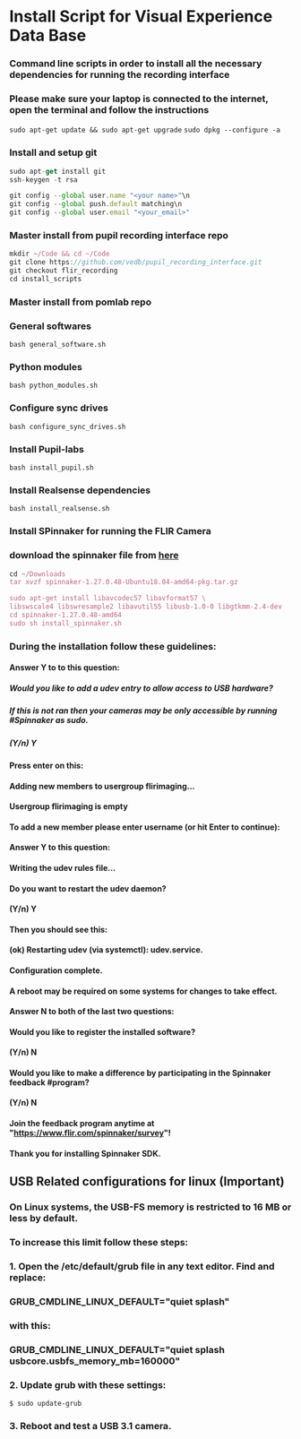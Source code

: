 # Install Script for Visual Experience Data Base

### Command line scripts in order to install all the necessary dependencies for running the recording interface

### Please make sure your laptop is connected to the internet, open the terminal and follow the instructions

`sudo apt-get update && sudo apt-get upgrade`
`sudo dpkg --configure -a`

### Install and setup git
```javascript
sudo apt-get install git
ssh-keygen -t rsa

git config --global user.name "<your name>"\n
git config --global push.default matching\n
git config --global user.email "<your_email>"
```

### Master install from pupil recording interface repo
```javascript
mkdir ~/Code && cd ~/Code
git clone https://github.com/vedb/pupil_recording_interface.git
git checkout flir_recording
cd install_scripts
```
### Master install from pomlab repo

### General softwares
`bash general_software.sh`

### Python modules
`bash python_modules.sh`

### Configure sync drives
`bash configure_sync_drives.sh`

### Install Pupil-labs 
`bash install_pupil.sh`

### Install Realsense dependencies
`bash install_realsense.sh`

### Install SPinnaker for running the FLIR Camera

### download the spinnaker file from [here](https://flir.app.boxcn.net/v/SpinnakerSDK/file/546280594576)
```javascript
cd ~/Downloads
tar xvzf spinnaker-1.27.0.48-Ubuntu18.04-amd64-pkg.tar.gz

sudo apt-get install libavcodec57 libavformat57 \
libswscale4 libswresample2 libavutil55 libusb-1.0-0 libgtkmm-2.4-dev
cd spinnaker-1.27.0.48-amd64
sudo sh install_spinnaker.sh
```
### During the installation follow these guidelines:
#### Answer Y to to this question:
##### Would you like to add a udev entry to allow access to USB hardware?
##### If this is not ran then your cameras may be only accessible by running #Spinnaker as sudo.
##### (Y/n)  Y

#### Press enter on this:
#### Adding new members to usergroup flirimaging...
#### Usergroup flirimaging is empty
#### To add a new member please enter username (or hit Enter to continue):

#### Answer Y to this question:
#### Writing the udev rules file...
#### Do you want to restart the udev daemon?
#### (Y/n)  Y

#### Then you should see this:
#### (ok) Restarting udev (via systemctl): udev.service.
#### Configuration complete.
#### A reboot may be required on some systems for changes to take effect.

#### Answer N to both of the last two questions:
#### Would you like to register the installed software?
#### (Y/n) N
#### Would you like to make a difference by participating in the Spinnaker feedback #program?
#### (Y/n) N
#### Join the feedback program anytime at "https://www.flir.com/spinnaker/survey"!
#### Thank you for installing Spinnaker SDK.


## USB Related configurations for linux (Important)

### On Linux systems, the USB-FS memory is restricted to 16 MB or less by default.
### To increase this limit follow these steps:

###    1. Open the /etc/default/grub file in any text editor. Find and replace:

###    GRUB_CMDLINE_LINUX_DEFAULT="quiet splash"

###    with this:

###    GRUB_CMDLINE_LINUX_DEFAULT="quiet splash usbcore.usbfs_memory_mb=160000"

###    2. Update grub with these settings:
`$ sudo update-grub`

### 3. Reboot and test a USB 3.1 camera.
